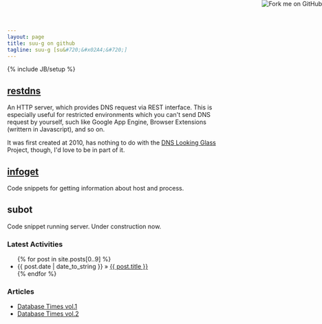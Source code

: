```yaml
---
layout: page
title: suu-g on github
tagline: suu-g [su&#720;&#x02A4;&#720;]
---
```

{% include JB/setup %}

<a href="https://github.com/you"><img style="position: absolute; top: 0; right: 0; border: 0;" src="https://s3.amazonaws.com/github/ribbons/forkme_right_green_007200.png" alt="Fork me on GitHub"></a>

## [restdns](https://github.com/suu-g/restdns)
An HTTP server, which provides DNS request via REST interface.
This is especially useful for restricted environments which you
can't send DNS request by yourself, such like Google App Engine, 
Browser Extensions (writtern in Javascript), and so on.

It was first created at 2010, has nothing to do with the 
[DNS Looking Glass](http://www.bortzmeyer.org/dns-lg.html) Project,
though, I'd love to be in part of it.

## [infoget](https://github.com/suu-g/infoget)
Code snippets for getting information about host and process.

## subot
Code snippet running server. Under construction now.


### Latest Activities

<ul class="posts">
  {% for post in site.posts[0..9] %}
    <li><span>{{ post.date | date_to_string }}</span> &raquo; <a href="{{ BASE_PATH }}{{ post.url }}">{{ post.title }}</a></li>
  {% endfor %}
</ul>


### Articles

* [Database Times vol.1](http://hayamiz.com/~hotchpotch/?p=57)
* [Database Times vol.2](http://hayamiz.com/~hotchpotch/?p=95)
